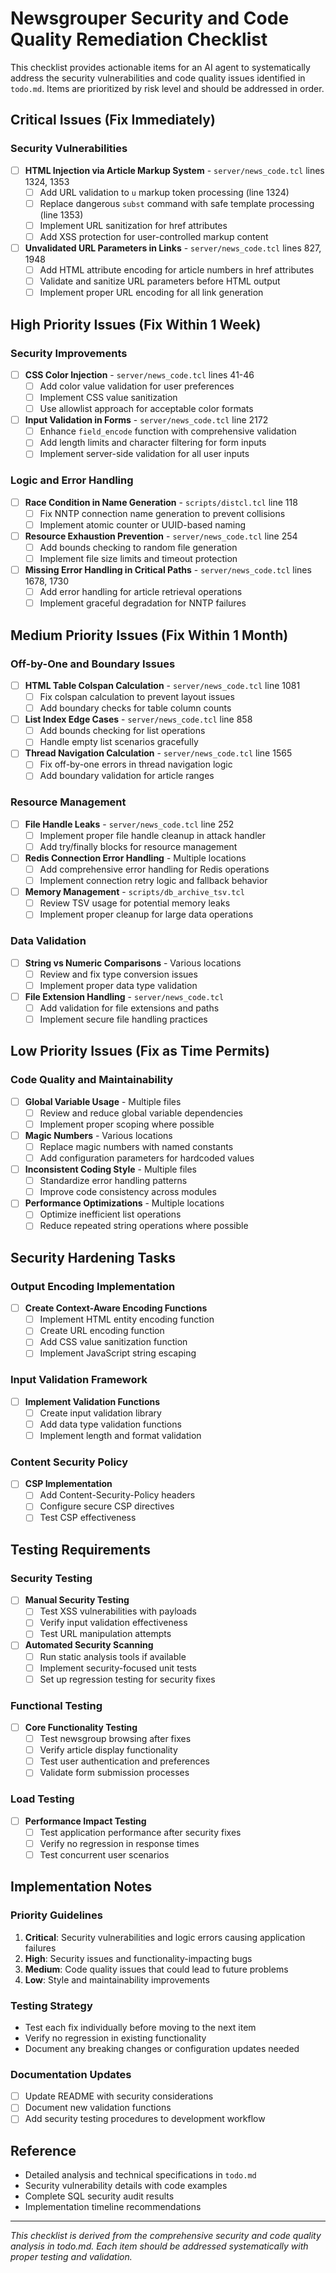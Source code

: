 # Newsgrouper Security and Code Quality Remediation Checklist

This checklist provides actionable items for an AI agent to systematically address the security vulnerabilities and code quality issues identified in `todo.md`. Items are prioritized by risk level and should be addressed in order.

## Critical Issues (Fix Immediately)

### Security Vulnerabilities
- [ ] **HTML Injection via Article Markup System** - `server/news_code.tcl` lines 1324, 1353
  - [ ] Add URL validation to `u` markup token processing (line 1324)
  - [ ] Replace dangerous `subst` command with safe template processing (line 1353)
  - [ ] Implement URL sanitization for href attributes
  - [ ] Add XSS protection for user-controlled markup content

- [ ] **Unvalidated URL Parameters in Links** - `server/news_code.tcl` lines 827, 1948
  - [ ] Add HTML attribute encoding for article numbers in href attributes
  - [ ] Validate and sanitize URL parameters before HTML output
  - [ ] Implement proper URL encoding for all link generation

## High Priority Issues (Fix Within 1 Week)

### Security Improvements
- [ ] **CSS Color Injection** - `server/news_code.tcl` lines 41-46
  - [ ] Add color value validation for user preferences
  - [ ] Implement CSS value sanitization
  - [ ] Use allowlist approach for acceptable color formats

- [ ] **Input Validation in Forms** - `server/news_code.tcl` line 2172
  - [ ] Enhance `field_encode` function with comprehensive validation
  - [ ] Add length limits and character filtering for form inputs
  - [ ] Implement server-side validation for all user inputs

### Logic and Error Handling
- [ ] **Race Condition in Name Generation** - `scripts/distcl.tcl` line 118
  - [ ] Fix NNTP connection name generation to prevent collisions
  - [ ] Implement atomic counter or UUID-based naming

- [ ] **Resource Exhaustion Prevention** - `server/news_code.tcl` line 254
  - [ ] Add bounds checking to random file generation
  - [ ] Implement file size limits and timeout protection

- [ ] **Missing Error Handling in Critical Paths** - `server/news_code.tcl` lines 1678, 1730
  - [ ] Add error handling for article retrieval operations
  - [ ] Implement graceful degradation for NNTP failures

## Medium Priority Issues (Fix Within 1 Month)

### Off-by-One and Boundary Issues
- [ ] **HTML Table Colspan Calculation** - `server/news_code.tcl` line 1081
  - [ ] Fix colspan calculation to prevent layout issues
  - [ ] Add boundary checks for table column counts

- [ ] **List Index Edge Cases** - `server/news_code.tcl` line 858
  - [ ] Add bounds checking for list operations
  - [ ] Handle empty list scenarios gracefully

- [ ] **Thread Navigation Calculation** - `server/news_code.tcl` line 1565
  - [ ] Fix off-by-one errors in thread navigation logic
  - [ ] Add boundary validation for article ranges

### Resource Management
- [ ] **File Handle Leaks** - `server/news_code.tcl` line 252
  - [ ] Implement proper file handle cleanup in attack handler
  - [ ] Add try/finally blocks for resource management

- [ ] **Redis Connection Error Handling** - Multiple locations
  - [ ] Add comprehensive error handling for Redis operations
  - [ ] Implement connection retry logic and fallback behavior

- [ ] **Memory Management** - `scripts/db_archive_tsv.tcl`
  - [ ] Review TSV usage for potential memory leaks
  - [ ] Implement proper cleanup for large data operations

### Data Validation
- [ ] **String vs Numeric Comparisons** - Various locations
  - [ ] Review and fix type conversion issues
  - [ ] Implement proper data type validation

- [ ] **File Extension Handling** - `server/news_code.tcl`
  - [ ] Add validation for file extensions and paths
  - [ ] Implement secure file handling practices

## Low Priority Issues (Fix as Time Permits)

### Code Quality and Maintainability
- [ ] **Global Variable Usage** - Multiple files
  - [ ] Review and reduce global variable dependencies
  - [ ] Implement proper scoping where possible

- [ ] **Magic Numbers** - Various locations
  - [ ] Replace magic numbers with named constants
  - [ ] Add configuration parameters for hardcoded values

- [ ] **Inconsistent Coding Style** - Multiple files
  - [ ] Standardize error handling patterns
  - [ ] Improve code consistency across modules

- [ ] **Performance Optimizations** - Multiple locations
  - [ ] Optimize inefficient list operations
  - [ ] Reduce repeated string operations where possible

## Security Hardening Tasks

### Output Encoding Implementation
- [ ] **Create Context-Aware Encoding Functions**
  - [ ] Implement HTML entity encoding function
  - [ ] Create URL encoding function
  - [ ] Add CSS value sanitization function
  - [ ] Implement JavaScript string escaping

### Input Validation Framework
- [ ] **Implement Validation Functions**
  - [ ] Create input validation library
  - [ ] Add data type validation functions
  - [ ] Implement length and format validation

### Content Security Policy
- [ ] **CSP Implementation**
  - [ ] Add Content-Security-Policy headers
  - [ ] Configure secure CSP directives
  - [ ] Test CSP effectiveness

## Testing Requirements

### Security Testing
- [ ] **Manual Security Testing**
  - [ ] Test XSS vulnerabilities with payloads
  - [ ] Verify input validation effectiveness
  - [ ] Test URL manipulation attempts

- [ ] **Automated Security Scanning**
  - [ ] Run static analysis tools if available
  - [ ] Implement security-focused unit tests
  - [ ] Set up regression testing for security fixes

### Functional Testing
- [ ] **Core Functionality Testing**
  - [ ] Test newsgroup browsing after fixes
  - [ ] Verify article display functionality
  - [ ] Test user authentication and preferences
  - [ ] Validate form submission processes

### Load Testing
- [ ] **Performance Impact Testing**
  - [ ] Test application performance after security fixes
  - [ ] Verify no regression in response times
  - [ ] Test concurrent user scenarios

## Implementation Notes

### Priority Guidelines
1. **Critical**: Security vulnerabilities and logic errors causing application failures
2. **High**: Security issues and functionality-impacting bugs
3. **Medium**: Code quality issues that could lead to future problems
4. **Low**: Style and maintainability improvements

### Testing Strategy
- Test each fix individually before moving to the next item
- Verify no regression in existing functionality
- Document any breaking changes or configuration updates needed

### Documentation Updates
- [ ] Update README with security considerations
- [ ] Document new validation functions
- [ ] Add security testing procedures to development workflow

## Reference
- Detailed analysis and technical specifications in `todo.md`
- Security vulnerability details with code examples
- Complete SQL security audit results
- Implementation timeline recommendations

---
*This checklist is derived from the comprehensive security and code quality analysis in todo.md. Each item should be addressed systematically with proper testing and validation.*